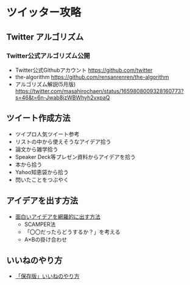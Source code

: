 # ツイッター攻略
## Twitter アルゴリズム
### Twitter公式アルゴリズム公開
- Twitter公式Githubアカウント https://github.com/twitter
- the-algorithm https://github.com/rensanrenren/the-algorithm
- アルゴリズム解説(5月版) https://twitter.com/masahirochaen/status/1659808009328160773?s=46&t=6n-Jwab8jzWBWhyh2vxpaQ

## ツイート作成方法
- ツイプロ人気ツイート参考
- リストの中から使えそうなアイデア拾う
- 論文から雑学拾う
- Speaker Deck等プレゼン資料からアイデアを拾う
- 本から拾う
- Yahoo知恵袋から拾う
- 閃いたことをつぶやく

## アイデアを出す方法
- [面白いアイデアを網羅的に出す方法](https://github.com/rensanrenren/twitter_hack/issues/1)
　
   - SCAMPER法
　
   - 「〇〇だったらどうするか？」を考える
　
   - A×Bの掛け合わせ

## いいねのやり方
- [「保存版」いいねのやり方](https://github.com/rensanrenren/twitter_hack/issues/2)
